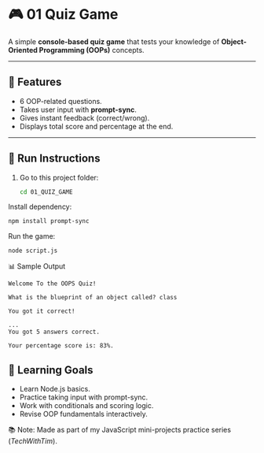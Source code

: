 # 🎮 01 Quiz Game

A simple **console-based quiz game** that tests your knowledge of **Object-Oriented Programming (OOPs)** concepts.

---

## 📝 Features

- 6 OOP-related questions.
- Takes user input with **prompt-sync**.
- Gives instant feedback (correct/wrong).
- Displays total score and percentage at the end.

---

## 🚀 Run Instructions
1. Go to this project folder:
   ```bash
   cd 01_QUIZ_GAME
Install dependency:

   ```bash
   npm install prompt-sync
   ```
   Run the game:
   ```bash
   node script.js
   ```
📊 Sample Output
   ```
   Welcome To the OOPS Quiz!

   What is the blueprint of an object called? class

   You got it correct!

   ...
   You got 5 answers correct.

   Your percentage score is: 83%.
   ```


## 🎯 Learning Goals

 - Learn Node.js basics.
 - Practice taking input with prompt-sync.
 - Work with conditionals and scoring logic.
 - Revise OOP fundamentals interactively.

📚 Note: Made as part of my JavaScript mini-projects practice series (_TechWithTim_).

